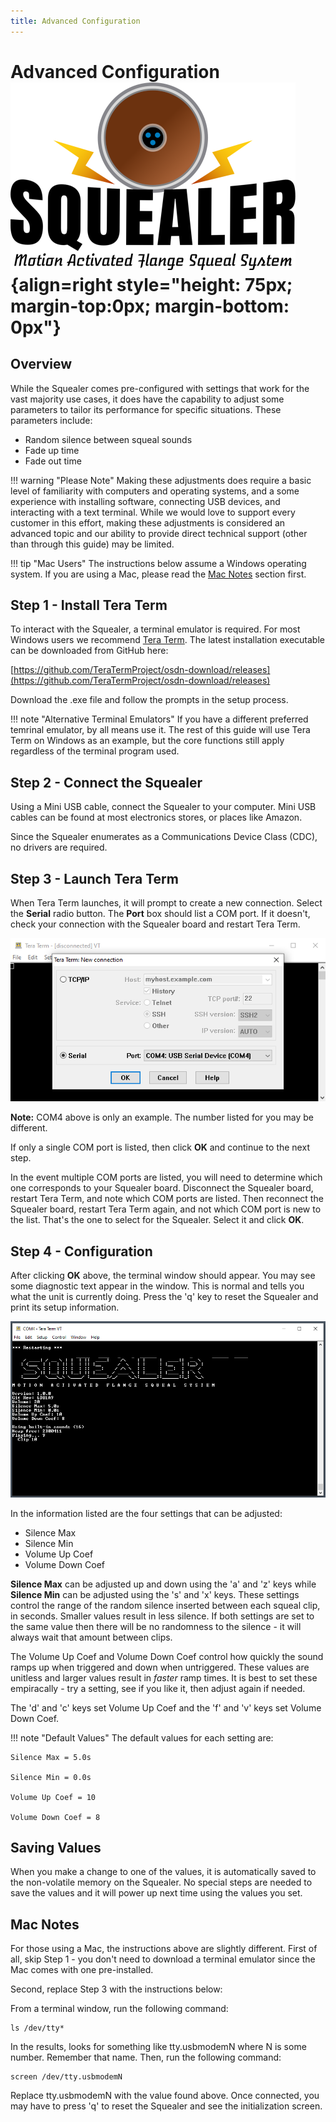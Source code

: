 ```yaml
---
title: Advanced Configuration
---
```

# Advanced Configuration ![](img/squealer-logo.png){align=right style="height: 75px; margin-top:0px; margin-bottom: 0px"}

## Overview

While the Squealer comes pre-configured with settings that work for the vast
majority use cases, it does have the capability to adjust some parameters to
tailor its performance for specific situations.  These parameters include:

* Random silence between squeal sounds
* Fade up time
* Fade out time

!!! warning "Please Note"
    Making these adjustments does require a basic level of familiarity with
    computers and operating systems, and a some experience with installing
    software, connecting USB devices, and interacting with a text terminal. 
    While we would love to support every customer in this effort, making
    these adjustments is considered an advanced topic and our ability to
    provide direct technical support (other than through this guide) may be
    limited.

!!! tip "Mac Users"
    The instructions below assume a Windows operating system.  If you are
    using a Mac, please read the [Mac Notes](#mac-notes) section first.

## Step 1 - Install Tera Term

To interact with the Squealer, a terminal emulator is required.  For most
Windows users we recommend [Tera Term](https://ttssh2.osdn.jp/index.html.en). 
The latest installation executable can be downloaded from GitHub here:

[https://github.com/TeraTermProject/osdn-download/releases](https://github.com/TeraTermProject/osdn-download/releases)

Download the .exe file and follow the prompts in the setup process.

!!! note "Alternative Terminal Emulators"
    If you have a different preferred temrinal emulator, by all means use
    it.  The rest of this guide will use Tera Term on Windows as an example,
    but the core functions still apply regardless of the terminal program
    used.

## Step 2 - Connect the Squealer

Using a Mini USB cable, connect the Squealer to your computer.  Mini USB
cables can be found at most electronics stores, or places like Amazon.

Since the Squealer enumerates as a Communications Device Class (CDC), no
drivers are required.

## Step 3 - Launch Tera Term

When Tera Term launches, it will prompt to create a new connection.  Select
the **Serial** radio button.  The **Port** box should list a COM port.  If
it doesn't, check your connection with the Squealer board and restart Tera
Term.

![](img/teraterm1.png)

**Note:** COM4 above is only an example.  The number listed for you may be different.

If only a single COM port is listed, then click **OK** and continue to the next step.

In the event multiple COM ports are listed, you will need to determine which one
corresponds to your Squealer board.  Disconnect the Squealer board, restart
Tera Term, and note which COM ports are listed.  Then reconnect the Squealer
board, restart Tera Term again, and not which COM port is new to the list. 
That's the one to select for the Squealer.  Select it and click **OK**.

## Step 4 - Configuration

After clicking **OK** above, the terminal window should appear.  You may see
some diagnostic text appear in the window.  This is normal and tells you
what the unit is currently doing.  Press the 'q' key to reset the Squealer
and print its setup information.

![](img/terminal1.png)

In the information listed are the four settings that can be adjusted:

* Silence Max
* Silence Min
* Volume Up Coef
* Volume Down Coef

**Silence Max** can be adjusted up and down using the 'a' and 'z' keys while
**Silence Min** can be adjusted using the 's' and 'x' keys.  These settings
control the range of the random silence inserted between each squeal clip,
in seconds.  Smaller values result in less silence.  If both settings are
set to the same value then there will be no randomness to the silence - it
will always wait that amount between clips.

The Volume Up Coef and Volume Down Coef control how quickly the sound ramps
up when triggered and down when untriggered.  These values are unitless and
larger values result in *faster* ramp times.  It is best to set these
empiracally - try a setting, see if you like it, then adjust again if needed.

The 'd' and 'c' keys set Volume Up Coef and the 'f' and 'v' keys set Volume
Down Coef.

!!! note "Default Values"
    The default values for each setting are:
    
    Silence Max = 5.0s

    Silence Min = 0.0s

    Volume Up Coef = 10

    Volume Down Coef = 8

## Saving Values

When you make a change to one of the values, it is automatically saved to
the non-volatile memory on the Squealer.  No special steps are needed to
save the values and it will power up next time using the values you set.

## Mac Notes

For those using a Mac, the instructions above are slightly different.  First
of all, skip Step 1 - you don't need to download a terminal emulator since
the Mac comes with one pre-installed.

Second, replace Step 3 with the instructions below:

From a terminal window, run the following command:

```
ls /dev/tty*
```

In the results, looks for something like tty.usbmodemN where N is some
number.  Remember that name.  Then, run the following command:

```
screen /dev/tty.usbmodemN
```

Replace tty.usbmodemN with the value found above.  Once connected, you may
have to press 'q' to reset the Squealer and see the initialization screen.

